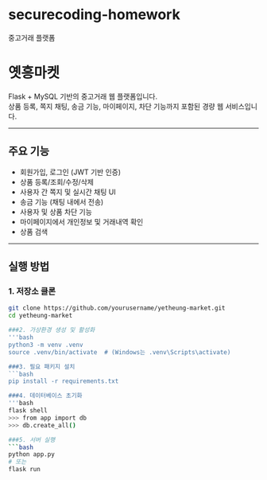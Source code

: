 # securecoding-homework
중고거래 플랫폼
# 옛흥마켓 

Flask + MySQL 기반의 중고거래 웹 플랫폼입니다.  
상품 등록, 쪽지 채팅, 송금 기능, 마이페이지, 차단 기능까지 포함된 경량 웹 서비스입니다.

---

## 주요 기능

-  회원가입, 로그인 (JWT 기반 인증)
-  상품 등록/조회/수정/삭제
-  사용자 간 쪽지 및 실시간 채팅 UI
-  송금 기능 (채팅 내에서 전송)
-  사용자 및 상품 차단 기능
-  마이페이지에서 개인정보 및 거래내역 확인
-  상품 검색

---

##  실행 방법

### 1. 저장소 클론
```bash
git clone https://github.com/yourusername/yetheung-market.git
cd yetheung-market

###2. 가상환경 생성 및 활성화
'''bash
python3 -m venv .venv
source .venv/bin/activate  # (Windows는 .venv\Scripts\activate)

###3. 필요 패키지 설치
```bash
pip install -r requirements.txt

###4. 데이터베이스 초기화
'''bash
flask shell
>>> from app import db
>>> db.create_all()

###5. 서버 실행
```bash
python app.py
# 또는
flask run
